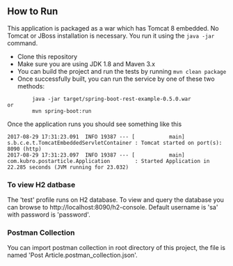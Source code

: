 ## How to Run 

This application is packaged as a war which has Tomcat 8 embedded. No Tomcat or JBoss installation is necessary. You run it using the ```java -jar``` command.

* Clone this repository 
* Make sure you are using JDK 1.8 and Maven 3.x
* You can build the project and run the tests by running ```mvn clean package```
* Once successfully built, you can run the service by one of these two methods:
```
        java -jar target/spring-boot-rest-example-0.5.0.war
or
        mvn spring-boot:run
```

Once the application runs you should see something like this

```
2017-08-29 17:31:23.091  INFO 19387 --- [           main] s.b.c.e.t.TomcatEmbeddedServletContainer : Tomcat started on port(s): 8090 (http)
2017-08-29 17:31:23.097  INFO 19387 --- [           main] com.kubro.postarticle.Application        : Started Application in 22.285 seconds (JVM running for 23.032)
```

### To view H2 datbase

The 'test' profile runs on H2 database. To view and query the database you can browse to http://localhost:8090/h2-console. Default username is 'sa' with password is 'password'.

### Postman Collection

You can import postman collection in root directory of this project, the file is named 'Post Article.postman_collection.json'.

